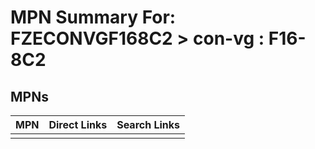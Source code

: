 



# MPN Summary For: FZECONVGF168C2 > con-vg : F16-8C2

## MPNs
  

|MPN|Direct Links|Search Links|
| :--- | :--- | :--- |
||||

